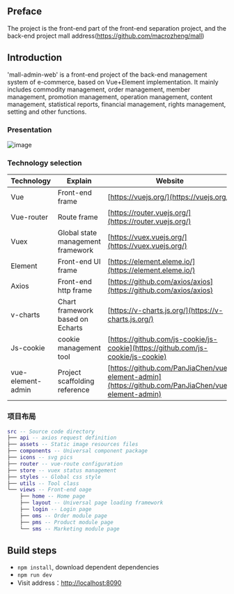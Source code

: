 ## Preface

The project is the front-end part of the front-end separation project, and the back-end project mall address(https://github.com/macrozheng/mall) 

## Introduction

'mall-admin-web' is a front-end project of the back-end management system of e-commerce, based on Vue+Element implementation. It mainly includes commodity management, order management, member management, promotion management, operation management, content management, statistical reports, financial management, rights management, setting and other functions.

### Presentation


![image](https://github.com/Georgezxh/Mall-admin-web/assets/50438846/8f423e45-cb37-405d-8482-7e3afd97796b)


### Technology selection

| Technology        |  Explain                 | Website                                                         |
| ----------------- | ---------------------    | ------------------------------------------------------------ |
| Vue               | Front-end frame          | [https://vuejs.org/](https://vuejs.org/)                     |
| Vue-router        | Route frame              | [https://router.vuejs.org/](https://router.vuejs.org/)       |
| Vuex              | Global state management framework      | [https://vuex.vuejs.org/](https://vuex.vuejs.org/)           |
| Element           | Front-end UI frame       | [https://element.eleme.io/](https://element.eleme.io/)       |
| Axios             | Front-end http frame     | [https://github.com/axios/axios](https://github.com/axios/axios) |
| v-charts          | Chart framework based on Echarts | [https://v-charts.js.org/](https://v-charts.js.org/)         |
| Js-cookie         | cookie management tool        | [https://github.com/js-cookie/js-cookie](https://github.com/js-cookie/js-cookie) |
| vue-element-admin | Project scaffolding reference        | [https://github.com/PanJiaChen/vue-element-admin](https://github.com/PanJiaChen/vue-element-admin) |

### 项目布局

``` lua
src -- Source code directory
├── api -- axios request definition
├── assets -- Static image resources files
├── components -- Universal component package
├── icons -- svg pics
├── router -- vue-route configuration
├── store -- vuex status management
├── styles -- Global css style
├── utils -- Tool class
└── views -- Front-end oage
    ├── home -- Home page
    ├── layout -- Universal page loading framework
    ├── login -- Login page
    ├── oms -- Order module page
    ├── pms -- Product module page
    └── sms -- Marketing module page
```

## Build steps
- `npm install`, download dependent dependencies
- `npm run dev`
- Visit address：[http://localhost:8090](http://localhost:8090) 

